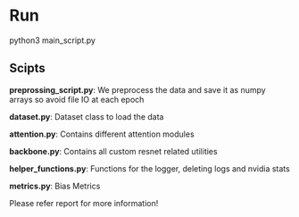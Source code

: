 # Run

python3 main_script.py

## Scipts

**preprossing_script.py**: We preprocess the data and save it as numpy arrays so avoid file IO at each epoch

**dataset.py**: Dataset class to load the data

**attention.py**: Contains different attention modules

**backbone.py**: Contains all custom resnet related utilities

**helper_functions.py**: Functions for the logger, deleting logs and nvidia stats

**metrics.py**: Bias Metrics

Please refer report for more information!
